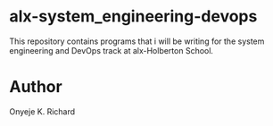 # alx-system_engineering-devops
This repository contains programs that i will be writing for the system engineering and DevOps track at alx-Holberton School.

# Author
Onyeje K. Richard
